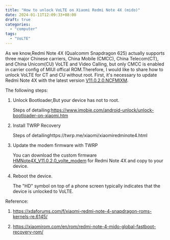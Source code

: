```yaml
---
title: "How to unlock VoLTE on Xiaomi Redmi Note 4X (mido)"
date: 2024-01-11T12:09:33+08:00
draft: true
categories:
  - "computer"
tags:
  - "VoLTE"
---
```


As we know,Redmi Note 4X (Qualcomm Snapdragon 625) actually supports three major Chinese carriers, China Mobile (CMCC), China Telecom(CT), and China Unicom(CU) VoLTE and Video Calling, but only CMCC is enabled in carrier config of MIUI offical ROM.Therefore, I would like to share how to  unlock VoLTE for CT and CU without root. First, it's necessary to update Redmi Note 4X with the latest  version [V11.0.2.0.NCFMIXM](https://xiaomirom.com/en/rom/redmi-note-4-mido-global-fastboot-recovery-rom/).

<!--more-->

The following steps:

1. Unlock Bootloader,But your device has not to root.

   Steps of detailing:https://www.imobie.com/android-unlock/unlock-bootloader-on-xiaomi.htm

2. Install TWRP Recovery
   
   Steps of detailinghttps://twrp.me/xiaomi/xiaomiredminote4.html

3. Update the modem firmware with TWRP

   You can download the custom firmware [HMNote4X_V11.0.2.0_volte_modem](https://f000.backblazeb2.com/file/canicula/HMNote4X_V11.0.2.0_volte_modem.zip) for Redmi Note 4X and copy to your device.
   
5. Reboot the device.

   The "HD" symbol on top of a phone screen typically indicates that the device is unlocked to VoLTE.
   

Reference:

1. https://xdaforums.com/f/xiaomi-redmi-note-4-snapdragon-roms-kernels-re.6145/

2. https://xiaomirom.com/en/rom/redmi-note-4-mido-global-fastboot-recovery-rom/

